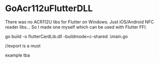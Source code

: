 # GoAcr112uFlutterDLL

There was no ACR112U libs for Flutter on Windows.
Just iOS/Android NFC reader libs... So I made one myself which can be used with Flutter FFI.

go build -o flutterCardLib.dll -buildmode=c-shared .\main.go

//export is a must

example tba
